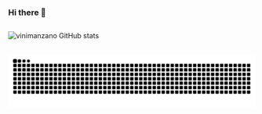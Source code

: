 ### Hi there 👋




##

![vinimanzano GitHub stats](https://github-readme-stats.vercel.app/api?username=vinimanzano&show_icons=true&theme=onedark)


##

<img align="center" alt="snake eating my contributions" src="https://raw.githubusercontent.com/vinimanzano/vinimanzano/output/github-contribution-grid-snake-dark.svg">

